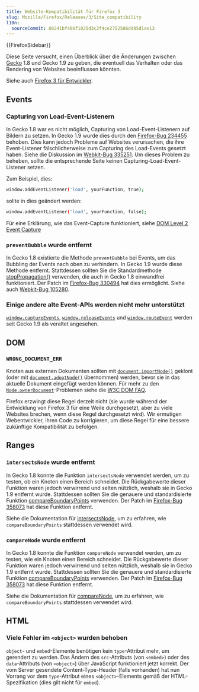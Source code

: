```yaml
---
title: Website-Kompatibilität für Firefox 3
slug: Mozilla/Firefox/Releases/3/Site_compatibility
l10n:
  sourceCommit: 88241bf466f1025d3c2f4ce2752586dd85d1ae13
---
```


{{FirefoxSidebar}}

Diese Seite versucht, einen Überblick über die Änderungen zwischen [Gecko](/en-US/Gecko) 1.8 und Gecko 1.9 zu geben, die eventuell das Verhalten oder das Rendering von Websites beeinflussen könnten.

Siehe auch [Firefox 3 für Entwickler](/en-US/Firefox_3_for_developers).

## Events

### Capturing von Load-Event-Listenern

In Gecko 1.8 war es nicht möglich, Capturing von Load-Event-Listenern auf Bildern zu setzen. In Gecko 1.9 wurde dies durch den [Firefox-Bug 234455](https://bugzil.la/234455) behoben. Dies kann jedoch Probleme auf Websites verursachen, die ihre Event-Listener fälschlicherweise zum Capturing des Load-Events gesetzt haben. Siehe die Diskussion im [Webkit-Bug 335251](https://bugzil.la/335251). Um dieses Problem zu beheben, sollte die entsprechende Seite keinen Capturing-Load-Event-Listener setzen.

Zum Beispiel, dies:

```bash
window.addEventListener('load', yourFunction, true);
```

sollte in dies geändert werden:

```bash
window.addEventListener('load', yourFunction, false);
```

Für eine Erklärung, wie das Event-Capture funktioniert, siehe [DOM Level 2 Event Capture](https://www.w3.org/TR/DOM-Level-2-Events/events.html#Events-flow-capture)

### `preventBubble` wurde entfernt

In Gecko 1.8 existierte die Methode `preventBubble` bei Events, um das Bubbling der Events nach oben zu verhindern. In Gecko 1.9 wurde diese Methode entfernt. Stattdessen sollten Sie die Standardmethode [stopPropagation()](/de/docs/Web/API/Event/stopPropagation) verwenden, die auch in Gecko 1.8 einwandfrei funktioniert. Der Patch im [Firefox-Bug 330494](https://bugzil.la/330494) hat dies ermöglicht. Siehe auch [Webkit-Bug 105280](https://bugzil.la/105280).

### Einige andere alte Event-APIs werden nicht mehr unterstützt

[`window.captureEvents`](/de/docs/Web/API/Window/captureEvents), [`window.releaseEvents`](/de/docs/Web/API/Window/releaseEvents) und [`window.routeEvent`](/de/docs/Web/API/Window/routeEvent) werden seit Gecko 1.9 als veraltet angesehen.

## DOM

### `WRONG_DOCUMENT_ERR`

Knoten aus externen Dokumenten sollten mit [`document.importNode()`](/de/docs/Web/API/Document/importNode) geklont (oder mit [`document.adoptNode()`](/de/docs/Web/API/Document/adoptNode) übernommen) werden, bevor sie in das aktuelle Dokument eingefügt werden können. Für mehr zu den [`Node.ownerDocument`](/de/docs/Web/API/Node/ownerDocument)-Problemen siehe die [W3C DOM FAQ](https://www.w3.org/DOM/faq.html#ownerdoc).

Firefox erzwingt diese Regel derzeit nicht (sie wurde während der Entwicklung von Firefox 3 für eine Weile durchgesetzt, aber zu viele Websites brechen, wenn diese Regel durchgesetzt wird). Wir ermutigen Webentwickler, ihren Code zu korrigieren, um diese Regel für eine bessere zukünftige Kompatibilität zu befolgen.

## Ranges

### `intersectsNode` wurde entfernt

In Gecko 1.8 konnte die Funktion `intersectsNode` verwendet werden, um zu testen, ob ein Knoten einen Bereich schneidet. Die Rückgabewerte dieser Funktion waren jedoch verwirrend und selten nützlich, weshalb sie in Gecko 1.9 entfernt wurde. Stattdessen sollten Sie die genauere und standardisierte Funktion [compareBoundaryPoints](/de/docs/Web/API/Range/compareBoundaryPoints) verwenden. Der Patch im [Firefox-Bug 358073](https://bugzil.la/358073) hat diese Funktion entfernt.

Siehe die Dokumentation für [intersectsNode](/de/docs/Web/API/Range/intersectsNode), um zu erfahren, wie `compareBoundaryPoints` stattdessen verwendet wird.

### `compareNode` wurde entfernt

In Gecko 1.8 konnte die Funktion `compareNode` verwendet werden, um zu testen, wie ein Knoten einen Bereich schneidet. Die Rückgabewerte dieser Funktion waren jedoch verwirrend und selten nützlich, weshalb sie in Gecko 1.9 entfernt wurde. Stattdessen sollten Sie die genauere und standardisierte Funktion [compareBoundaryPoints](/de/docs/Web/API/Range/compareBoundaryPoints) verwenden. Der Patch im [Firefox-Bug 358073](https://bugzil.la/358073) hat diese Funktion entfernt.

Siehe die Dokumentation für [compareNode](/de/docs/Web/API/Range/compareNode), um zu erfahren, wie `compareBoundaryPoints` stattdessen verwendet wird.

## HTML

### Viele Fehler im `<object>` wurden behoben

`object`- und `embed`-Elemente benötigen kein `type`-Attribut mehr, um gerendert zu werden. Das Ändern des `src`-Attributs (von `<embed>`) oder des `data`-Attributs (von `<object>`) über JavaScript funktioniert jetzt korrekt. Der vom Server gesendete Content-Type-Header (falls vorhanden) hat nun Vorrang vor dem `type`-Attribut eines `<object>`-Elements gemäß der HTML-Spezifikation (dies gilt nicht für `embed`).
